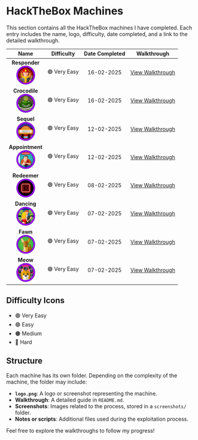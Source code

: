 # HackTheBox Machines

This section contains all the HackTheBox machines I have completed. Each entry includes the name, logo, difficulty, date completed, and a link to the detailed walkthrough.

| Name               | Difficulty    | Date Completed | Walkthrough                     |
|--------------------|---------------|----------------|---------------------------------|
| <div align="center">**Responder**<br><img src="./Responder/logo.png" alt="Responder" width="50"></div>   | 🟣 Very Easy  | <div align="center">16-02-2025</div>     | [View Walkthrough](./Responder/README.md) |
| <div align="center">**Crocodile**<br><img src="./Crocodile/logo.png" alt="Crocodile" width="50"></div>   | 🟣 Very Easy  | <div align="center">16-02-2025</div>     | [View Walkthrough](./Crocodile/README.md) |
| <div align="center">**Sequel**<br><img src="./Sequel/logo.png" alt="Sequel" width="50"></div>   | 🟣 Very Easy  | <div align="center">12-02-2025</div>     | [View Walkthrough](./Sequel/README.md) |
| <div align="center">**Appointment**<br><img src="./Appointment/logo.png" alt="Appointment" width="50"></div>   | 🟣 Very Easy  | <div align="center">12-02-2025</div>     | [View Walkthrough](./Appointment/README.md) |
| <div align="center">**Redeemer**<br><img src="./Redeemer/logo.png" alt="Redeemer" width="50"></div>   | 🟣 Very Easy  | <div align="center">08-02-2025</div>     | [View Walkthrough](./Redeemer/README.md) |
| <div align="center">**Dancing**<br><img src="./Dancing/logo.png" alt="Dancing" width="50"></div>       | 🟣 Very Easy  | <div align="center">07-02-2025</div>     | [View Walkthrough](./Dancing/README.md) |
| <div align="center">**Fawn**<br><img src="./Fawn/logo.png" alt="Fawn" width="50"></div>                   | 🟣 Very Easy  | <div align="center">07-02-2025</div>     | [View Walkthrough](./Fawn/README.md) |
| <div align="center">**Meow**<br><img src="./Meow/logo.png" alt="Meow" width="50"></div>                   | 🟣 Very Easy  | <div align="center">07-02-2025</div>     | [View Walkthrough](./Meow/README.md) |


## Difficulty Icons
- 🟣 Very Easy
- 🟢 Easy
- 🟠 Medium
- 🔴 Hard

## Structure
Each machine has its own folder. Depending on the complexity of the machine, the folder may include:
- **`logo.png`**: A logo or screenshot representing the machine.
- **Walkthrough**: A detailed guide in `README.md`.
- **Screenshots**: Images related to the process, stored in a `screenshots/` folder.
- **Notes or scripts**: Additional files used during the exploitation process.

Feel free to explore the walkthroughs to follow my progress!
